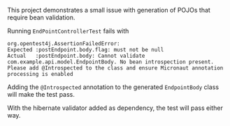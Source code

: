 This project demonstrates a small issue with generation of POJOs that require bean validation.

Running `EndPointControllerTest` fails with
```
org.opentest4j.AssertionFailedError:
Expected :postEndpoint.body.flag: must not be null
Actual   :postEndpoint.body: Cannot validate com.example.api.model.EndpointBody. No bean introspection present. Please add @Introspected to the class and ensure Micronaut annotation processing is enabled
```

Adding the `@Introspected` annotation to the generated `EndpointBody` class will make the test pass.

With the hibernate validator added as dependency, the test will pass either way.

